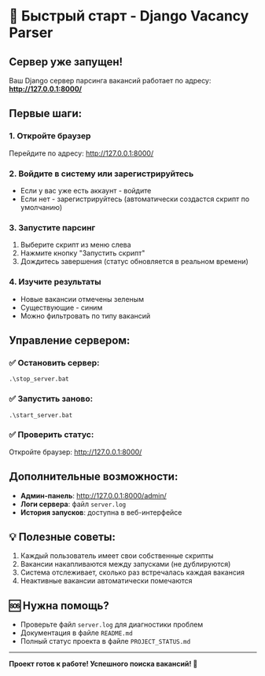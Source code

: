 # 🚀 Быстрый старт - Django Vacancy Parser

## Сервер уже запущен!

Ваш Django сервер парсинга вакансий работает по адресу:
**http://127.0.0.1:8000/**

## Первые шаги:

### 1. Откройте браузер
Перейдите по адресу: http://127.0.0.1:8000/

### 2. Войдите в систему или зарегистрируйтесь
- Если у вас уже есть аккаунт - войдите
- Если нет - зарегистрируйтесь (автоматически создастся скрипт по умолчанию)

### 3. Запустите парсинг
1. Выберите скрипт из меню слева
2. Нажмите кнопку "Запустить скрипт"
3. Дождитесь завершения (статус обновляется в реальном времени)

### 4. Изучите результаты
- Новые вакансии отмечены зеленым
- Существующие - синим
- Можно фильтровать по типу вакансий

## Управление сервером:

### ✅ Остановить сервер:
```batch
.\stop_server.bat
```

### ✅ Запустить заново:
```batch
.\start_server.bat
```

### ✅ Проверить статус:
Откройте браузер: http://127.0.0.1:8000/

## Дополнительные возможности:

- **Админ-панель**: http://127.0.0.1:8000/admin/
- **Логи сервера**: файл `server.log`
- **История запусков**: доступна в веб-интерфейсе

## 💡 Полезные советы:

1. Каждый пользователь имеет свои собственные скрипты
2. Вакансии накапливаются между запусками (не дублируются)
3. Система отслеживает, сколько раз встречалась каждая вакансия
4. Неактивные вакансии автоматически помечаются

## 🆘 Нужна помощь?

- Проверьте файл `server.log` для диагностики проблем
- Документация в файле `README.md`
- Полный статус проекта в файле `PROJECT_STATUS.md`

---

**Проект готов к работе! Успешного поиска вакансий! 🎯**
